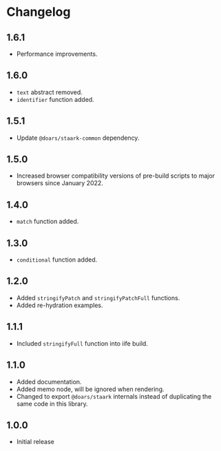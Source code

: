 # Changelog

## 1.6.1

- Performance improvements.

## 1.6.0

- `text` abstract removed.
- `identifier` function added.

## 1.5.1

- Update `@doars/staark-common` dependency.

## 1.5.0

- Increased browser compatibility versions of pre-build scripts to major browsers since January 2022.

## 1.4.0

- `match` function added.

## 1.3.0

- `conditional` function added.

## 1.2.0

- Added `stringifyPatch` and `stringifyPatchFull` functions.
- Added re-hydration examples.

## 1.1.1

- Included `stringifyFull` function into iife build.

## 1.1.0

- Added documentation.
- Added memo node, will be ignored when rendering.
- Changed to export `@doars/staark` internals instead of duplicating the same code in this library.

## 1.0.0

- Initial release
